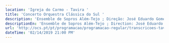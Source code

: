 ```yaml
---
location: 'Igreja do Carmo - Tavira '
title: 'Concerto Orquestra Clássica do Sul '
description: 'Ensemble de Sopros Além-Tejo ; Direção: José Eduardo Gomes'
descriptionEn: 'Ensemble de Sopros Além-Tejo ; Direction: José Eduardo Gomes'
url: 'http://ocs.pt/pt/programacao/programacao-regular/transcricoes-tavira'
dateTime: '02/14/2019 21:00 PM'
---
```


